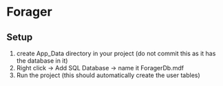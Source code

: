 # Forager

## Setup
1. create App_Data directory in your project (do not commit this as it has the database in it)
2. Right click -> Add SQL Database -> name it ForagerDb.mdf
3. Run the project (this should automatically create the user tables)

